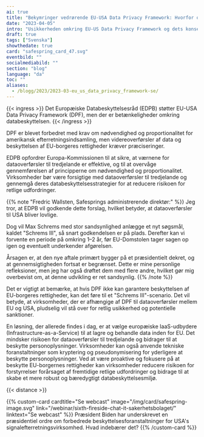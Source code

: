 ```yaml
---
ai: true
title: "Bekymringer vedrørende EU-USA Data Privacy Framework: Hvorfor overførsel af data til tredjelande bør undgås"
date: "2023-04-05"
intro: "Usikkerheden omkring EU-US Data Privacy Framework og dets konsekvenser for virksomheder, der overfører personoplysninger mellem EU og USA."
draft: true
tags: ["Svenska"]
showthedate: true
card: "safespring_card_47.svg"
eventbild: ""
socialmediabild: ""
section: "blog"
language: "da"
toc: ""
aliases:
  - /blogg/2023/2023-03-eu_us_data_privacy_framework-se/
---
```

{{< ingress >}}
Det Europæiske Databeskyttelsesråd (EDPB) støtter EU-USA Data Privacy Framework (DPF), men der er betænkeligheder omkring databeskyttelsen.
{{< /ingress >}}

DPF er blevet forbedret med krav om nødvendighed og proportionalitet for amerikansk efterretningsindsamling, men videreoverførsler af data og beskyttelsen af EU-borgeres rettigheder kræver præciseringer.

EDPB opfordrer Europa-Kommissionen til at sikre, at værnene for dataoverførsler til tredjelande er effektive, og til at overvåge gennemførelsen af principperne om nødvendighed og proportionalitet. Virksomheder bør være forsigtige med dataoverførsler til tredjelande og gennemgå deres databeskyttelsesstrategier for at reducere risikoen for retlige udfordringer.

{{% note "Fredric Wallsten, Safesprings administrerende direktør:" %}}
Jeg tror, at EDPB vil godkende dette forslag, hvilket betyder, at dataoverførsler til USA bliver lovlige.

Dog vil Max Schrems med stor sandsynlighed anlægge et nyt søgsmål, kaldet "Schrems III", så snart godkendelsen er på plads. Derefter kan vi forvente en periode på omkring 1–2 år, før EU-Domstolen tager sagen op igen og eventuelt underkender afgørelsen.

Årsagen er, at den nye aftale primært bygger på et præsidentielt dekret, og at gennemsigtigheden fortsat er begrænset. Dette er mine personlige refleksioner, men jeg har også drøftet dem med flere andre, hvilket gør mig overbevist om, at denne udvikling er ret sandsynlig.
{{% /note %}}

Det er vigtigt at bemærke, at hvis DPF ikke kan garantere beskyttelsen af EU-borgeres rettigheder, kan det føre til et "Schrems III"-scenario. Det vil betyde, at virksomheder, der er afhængige af DPF til dataoverførsler mellem EU og USA, pludselig vil stå over for retlig usikkerhed og potentielle sanktioner.

En løsning, der allerede findes i dag, er at vælge europæiske IaaS-udbydere (Infrastructure-as-a-Service) til at lagre og behandle data inden for EU. Det mindsker risikoen for dataoverførsler til tredjelande og bidrager til at beskytte personoplysninger. Virksomheder kan også anvende tekniske foranstaltninger som kryptering og pseudonymisering for yderligere at beskytte personoplysninger. Ved at være proaktive og fokusere på at beskytte EU-borgernes rettigheder kan virksomheder reducere risikoen for forstyrrelser forårsaget af fremtidige retlige udfordringer og bidrage til at skabe et mere robust og bæredygtigt databeskyttelsesmiljø.

{{< distance >}}

{{% custom-card cardtitle="Se webcast" image="/img/card/safespring-image.svg" link="/webinar/sixth-fireside-chat-it-sakerhetsbolaget/" linktext="Se webcast" %}}
Præsident Biden har underskrevet en præsidentiel ordre om forbedrede beskyttelsesforanstaltninger for USA's signalefterretningsvirksomhed. Hvad indebærer det?
{{% /custom-card %}}